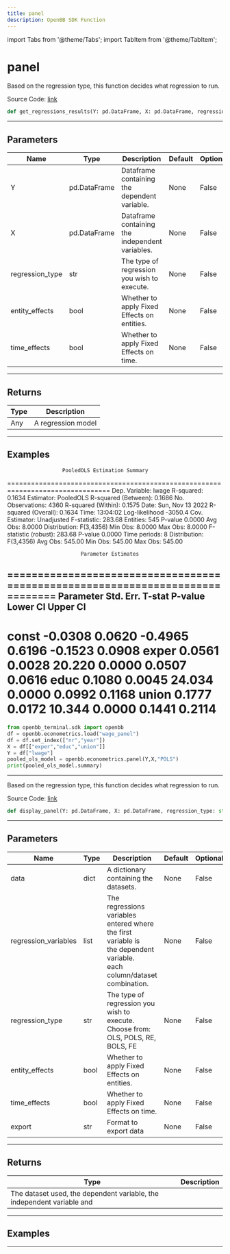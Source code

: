 ```yaml
---
title: panel
description: OpenBB SDK Function
---
```


import Tabs from '@theme/Tabs';
import TabItem from '@theme/TabItem';

# panel

<Tabs>
<TabItem value="model" label="Model" default>

Based on the regression type, this function decides what regression to run.

Source Code: [link](https://github.com/OpenBB-finance/OpenBBTerminal/tree/main/openbb_terminal/econometrics/regression_model.py#L34)

```python
def get_regressions_results(Y: pd.DataFrame, X: pd.DataFrame, regression_type: str, entity_effects: bool, time_effects: bool) -> None
```
---

## Parameters

| Name | Type | Description | Default | Optional |
| ---- | ---- | ----------- | ------- | -------- |
| Y | pd.DataFrame | Dataframe containing the dependent variable. | None | False |
| X | pd.DataFrame | Dataframe containing the independent variables. | None | False |
| regression_type | str | The type of regression you wish to execute. | None | False |
| entity_effects | bool | Whether to apply Fixed Effects on entities. | None | False |
| time_effects | bool | Whether to apply Fixed Effects on time. | None | False |

---

## Returns

| Type | Description |
| ---- | ----------- |
| Any | A regression model |

---

## Examples

                      PooledOLS Estimation Summary
================================================================================
Dep. Variable:                  lwage   R-squared:                        0.1634
Estimator:                  PooledOLS   R-squared (Between):              0.1686
No. Observations:                4360   R-squared (Within):               0.1575
Date:                Sun, Nov 13 2022   R-squared (Overall):              0.1634
Time:                        13:04:02   Log-likelihood                   -3050.4
Cov. Estimator:            Unadjusted
                                        F-statistic:                      283.68
Entities:                         545   P-value                           0.0000
Avg Obs:                       8.0000   Distribution:                  F(3,4356)
Min Obs:                       8.0000
Max Obs:                       8.0000   F-statistic (robust):             283.68
                                        P-value                           0.0000
Time periods:                       8   Distribution:                  F(3,4356)
Avg Obs:                       545.00
Min Obs:                       545.00
Max Obs:                       545.00

                            Parameter Estimates
==============================================================================
            Parameter  Std. Err.     T-stat    P-value    Lower CI    Upper CI
------------------------------------------------------------------------------
const         -0.0308     0.0620    -0.4965     0.6196     -0.1523      0.0908
exper          0.0561     0.0028     20.220     0.0000      0.0507      0.0616
educ           0.1080     0.0045     24.034     0.0000      0.0992      0.1168
union          0.1777     0.0172     10.344     0.0000      0.1441      0.2114
==============================================================================
```python
from openbb_terminal.sdk import openbb
df = openbb.econometrics.load("wage_panel")
df = df.set_index(["nr","year"])
X = df[["exper","educ","union"]]
Y = df["lwage"]
pooled_ols_model = openbb.econometrics.panel(Y,X,"POLS")
print(pooled_ols_model.summary)
```

---



</TabItem>
<TabItem value="view" label="View">

Based on the regression type, this function decides what regression to run.

Source Code: [link](https://github.com/OpenBB-finance/OpenBBTerminal/tree/main/openbb_terminal/econometrics/regression_view.py#L23)

```python
def display_panel(Y: pd.DataFrame, X: pd.DataFrame, regression_type: str, entity_effects: bool, time_effects: bool, export: str) -> None
```
---

## Parameters

| Name | Type | Description | Default | Optional |
| ---- | ---- | ----------- | ------- | -------- |
| data | dict | A dictionary containing the datasets. | None | False |
| regression_variables | list | The regressions variables entered where the first variable is<br/>the dependent variable.<br/>each column/dataset combination. | None | False |
| regression_type | str | The type of regression you wish to execute. Choose from:<br/>OLS, POLS, RE, BOLS, FE | None | False |
| entity_effects | bool | Whether to apply Fixed Effects on entities. | None | False |
| time_effects | bool | Whether to apply Fixed Effects on time. | None | False |
| export | str | Format to export data | None | False |

---

## Returns

| Type | Description |
| ---- | ----------- |
| The dataset used, the dependent variable, the independent variable and |  |

---

## Examples

---



</TabItem>
</Tabs>